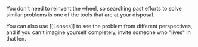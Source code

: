 You don't need to reinvent the wheel, so searching past efforts to solve similar problems is one of the tools that are at your disposal.

You can also use [[Lenses]] to see the problem from different perspectives, and if you can't imagine yourself completely, invite someone who "lives" in that len.